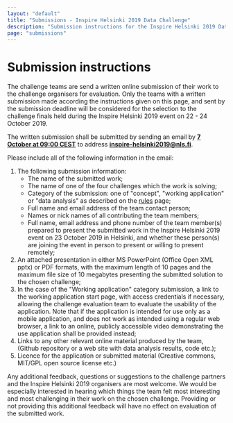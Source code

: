 ```yaml
---
layout: "default"
title: "Submissions - Inspire Helsinki 2019 Data Challenge"
description: "Submission instructions for the Inspire Helsinki 2019 Data Challenge competition"
page: "submissions"
---
```

# Submission instructions

 The challenge teams are send a written online submission of their work to the challenge organisers for evaluation. Only the teams with a written submission made according the instructions given on this page, and sent by the submission deadline will be considered for the selection to the challenge finals held during the Inspire Helsinki 2019 event on 22 - 24 October 2019.

 The written submission shall be submitted by sending an email by **[7 October at 09:00 CEST](https://www.timeanddate.com/worldclock/fixedtime.html?msg=Inspire+Helsinki+2019+Data+Challenge+submission+deadline&iso=20191007T0900&p1=48)** to address <span style="white-space: nowrap">**inspire-helsinki2019@nls.fi**</span>.

Please include all of the following information in the email:
1. The following submission information:
   * The name of the submitted work;
   * The name of one of the four challenges which the work is solving;
   * Category of the submission: one of "concept", "working application" or "data analysis" as described on the [rules](/rules.html#4-work-submissions) page;
   * Full name and email address of the team contact person;
   * Names or nick names of all contributing the team members;
   * Full name, email address and phone number of the team member(s) prepared to present the submitted work in the Inspire Helsinki 2019 event on 23 October 2019 in Helsinki, and whether these person(s) are joining the event in person to present or willing to present remotely;
1. An attached presentation in either MS PowerPoint (Office Open XML pptx) or PDF formats, with the maximum length of 10 pages and the maximum file size of 10 megabytes presenting the submitted solution to the chosen challenge;
1. In the case of the "Working application" category submission, a link to the working application start page, with access credentials if necessary, allowing the challenge evaluation team to evaluate the usability of the application. Note that if the application is intended for use only as a mobile application, and does not work as intended using a regular web browser, a link to an online, publicly accessible video demonstrating the use application shall be provided instead;
1. Links to any other relevant online material produced by the team, (Github repository or  a web site with data analysis results, code etc.);
1. Licence for the application or submitted material (Creative commons, MIT/GPL open source license etc.)

Any additional feedback, questions or suggestions to the challenge partners and the Inspire Helsinki 2019 organisers are most welcome. We would be especially interested in hearing which things the team felt most interesting and most challenging in their work on the chosen challenge. Providing or not providing this additional feedback will have no effect on evaluation of the submitted work.
